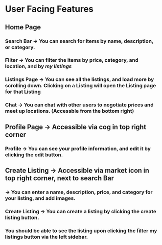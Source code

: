# User Facing Features

## Home Page

### Search Bar -> You can search for items by name, description, or category.

### Filter -> You can filter the items by price, category, and location, and by *my listings*

### Listings Page -> You can see all the listings, and load more by scrolling down. Clicking on a Listing will open the Listing page for that Listing

### Chat -> You can chat with other users to negotiate prices and meet up locations. (Accessble from the bottom right)


## Profile Page -> Accessible via cog in top right corner

### Profile -> You can see your profile information, and edit it by clicking the edit button.

## Create Listing -> Accessible via market icon in top right corner, next to search Bar

### -> You can enter a name, description, price, and category for your listing, and add images.

### Create Listing -> You can create a listing by clicking the create listing button.

### You should be able to see the listing upon clicking the filter my listings button via the left sidebar.


